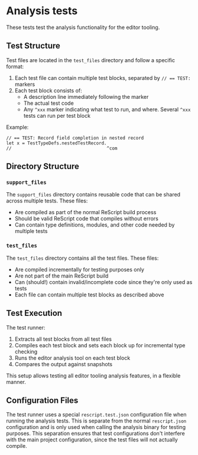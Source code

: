 # Analysis tests

These tests test the analysis functionality for the editor tooling.

## Test Structure

Test files are located in the `test_files` directory and follow a specific format:

1. Each test file can contain multiple test blocks, separated by `// == TEST:` markers
2. Each test block consists of:
   - A description line immediately following the marker
   - The actual test code
   - Any `^xxx` marker indicating what test to run, and where. Several `^xxx` tests can run per test block

Example:

```rescript
// == TEST: Record field completion in nested record
let x = TestTypeDefs.nestedTestRecord.
//                                    ^com
```

## Directory Structure

### `support_files`

The `support_files` directory contains reusable code that can be shared across multiple tests. These files:

- Are compiled as part of the normal ReScript build process
- Should be valid ReScript code that compiles without errors
- Can contain type definitions, modules, and other code needed by multiple tests

### `test_files`

The `test_files` directory contains all the test files. These files:

- Are compiled incrementally for testing purposes only
- Are not part of the main ReScript build
- Can (should!) contain invalid/incomplete code since they're only used as tests
- Each file can contain multiple test blocks as described above

## Test Execution

The test runner:

1. Extracts all test blocks from all test files
2. Compiles each test block and sets each block up for incremental type checking
3. Runs the editor analysis tool on each test block
4. Compares the output against snapshots

This setup allows testing all editor tooling analysis features, in a flexible manner.

## Configuration Files

The test runner uses a special `rescript.test.json` configuration file when running the analysis tests. This is separate from the normal `rescript.json` configuration and is only used when calling the analysis binary for testing purposes. This separation ensures that test configurations don't interfere with the main project configuration, since the test files will not actually compile.
